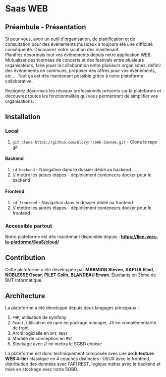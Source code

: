 # Saas WEB

## Préambule - Présentation

Si pour vous, avoir un outil d'organisation, de planification et de consultation pour des évênements musicaux a toujours été une difficuté conséquente. Découvrez notre solution dès maintenant.  
Planifiez désormais tout vos évênements depuis notre application WEB. Mutualiser des tournées de concerts et des festivals entre plusieurs organisateurs, faire jouer la collaboration entre plusieurs organismes, définir des événements en communs, proposer des offres pour vos évênements, etc... .Tout ça est dès maintenant possible grâce à notre plateforme collaborative.

Rejoignez désormais les réseaux professionels présents sur la plateforme et découvrez toutes les fonctionnalités qui vous permettront de simplifier vos organisations.

## Installation

### Local

1. `git clone https://github.com/Gloryrr/SAE-3annee.git` - Clone le repo git

#### Backend

1. `cd backend` - Navigation dans le dossier dédié au backend
2. // mettre les autres étapes - déploiement conteneurs docker pour le backend

#### Frontend

1. `cd frontend` - Navigation dans le dossier dédié au frontend
2. // mettre les autres étapes - déploiement conteneurs docker pour le frontend

### Accessible partout

Notre plateforme est dès maintenant disponible depuis : **<https://lien-vers-la-platforme/SaaS/cloud/>**

## Contribution

Cette plateforme a été développée par **MARMION Steven**, **KAPLIA Elliot**, **NOBLESSE Oscar**, **PILET Colin**, **BLANDEAU Erwan**. Étudiants en 3ème de BUT Informatique.  

## Architecture

La plateforme a été développé depuis deux langages principaux :

1. `PHP`, utilisation de symfony
2. `React`, utilisation de npm en package manager, JS en complémentarité de front
3. Archi logicielle en `API REST`
4. Modèle de conception en `MVC`
5. Stockage avec // on mettra le SGBD choisie  

La plateforme est donc techniquement composée avec une **architecture WEB 4-tier** classique en 4 couches distinctes : UI/UX avec le frontend, distribution des données avec l'API REST, logique métier avec le backend et mise en stockage avec notre SGBD.
